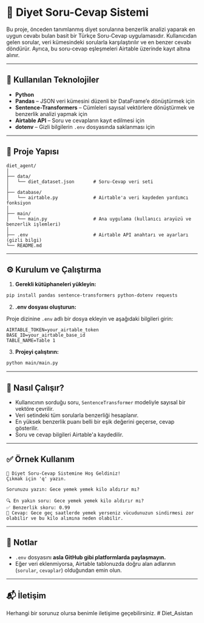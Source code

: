 # 🥗 Diyet Soru-Cevap Sistemi

Bu proje, önceden tanımlanmış diyet sorularına benzerlik analizi yaparak en uygun cevabı bulan basit bir Türkçe Soru-Cevap uygulamasıdır. Kullanıcıdan gelen sorular, veri kümesindeki sorularla karşılaştırılır ve en benzer cevabı döndürür. Ayrıca, bu soru-cevap eşleşmeleri Airtable üzerinde kayıt altına alınır.

---

## 🔧 Kullanılan Teknolojiler

* **Python**
* **Pandas** – JSON veri kümesini düzenli bir DataFrame’e dönüştürmek için
* **Sentence-Transformers** – Cümleleri sayısal vektörlere dönüştürmek ve benzerlik analizi yapmak için
* **Airtable API** – Soru ve cevapların kayıt edilmesi için
* **dotenv** – Gizli bilgilerin `.env` dosyasında saklanması için

---

## 📂 Proje Yapısı

```
diet_agent/
│
├── data/
│   └── diet_dataset.json       # Soru-Cevap veri seti
│
├── database/
│   └── airtable.py             # Airtable'a veri kaydeden yardımcı fonksiyon
│
├── main/
│   └── main.py                 # Ana uygulama (kullanıcı arayüzü ve benzerlik işlemleri)
│
├── .env                        # Airtable API anahtarı ve ayarları (gizli bilgi)
└── README.md
```

---

## ⚙️ Kurulum ve Çalıştırma

1. **Gerekli kütüphaneleri yükleyin:**

```bash
pip install pandas sentence-transformers python-dotenv requests
```

2. **.env dosyası oluşturun:**

Proje dizinine `.env` adlı bir dosya ekleyin ve aşağıdaki bilgileri girin:

```
AIRTABLE_TOKEN=your_airtable_token
BASE_ID=your_airtable_base_id
TABLE_NAME=Table 1
```

3. **Projeyi çalıştırın:**

```bash
python main/main.py
```

---

## 🧠 Nasıl Çalışır?

* Kullanıcının sorduğu soru, `SentenceTransformer` modeliyle sayısal bir vektöre çevrilir.
* Veri setindeki tüm sorularla benzerliği hesaplanır.
* En yüksek benzerlik puanı belli bir eşik değerini geçerse, cevap gösterilir.
* Soru ve cevap bilgileri Airtable'a kaydedilir.

---

## ✅ Örnek Kullanım

```
🥗 Diyet Soru-Cevap Sistemine Hoş Geldiniz!
Çıkmak için 'q' yazın.

Sorunuzu yazın: Gece yemek yemek kilo aldırır mı?

🔍 En yakın soru: Gece yemek yemek kilo aldırır mı?
✅ Benzerlik skoru: 0.99
📌 Cevap: Gece geç saatlerde yemek yerseniz vücudunuzun sindirmesi zor olabilir ve bu kilo alımına neden olabilir.
```

---

## 📌 Notlar

* `.env` dosyasını **asla GitHub gibi platformlarda paylaşmayın.**
* Eğer veri eklenmiyorsa, Airtable tablonuzda doğru alan adlarının (`sorular`, `cevaplar`) olduğundan emin olun.

---

## 📬 İletişim

Herhangi bir sorunuz olursa benimle iletişime geçebilirsiniz.
#   D i e t _ A s i s t a n  
 